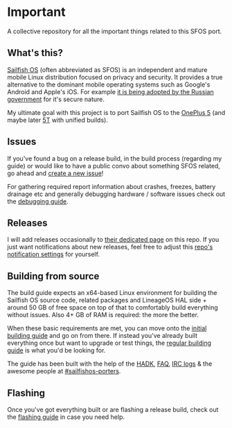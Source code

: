 # Important
A collective repository for all the important things related to this SFOS port.

## What's this?

[Sailfish OS](https://sailfishos.org/) (often abbreviated as SFOS) is an independent and mature mobile Linux distribution focused on privacy and security. It provides a true alternative to the dominant mobile operating systems such as Google's Android and Apple's iOS. For example [it is being adopted by the Russian government](https://techcrunch.com/2016/11/29/jollas-sailfish-os-now-certified-as-russias-first-android-alternative/) for it's secure nature.

My ultimate goal with this project is to port Sailfish OS to the [OnePlus 5](https://www.gsmarena.com/oneplus_5-8647.php) (and maybe later [5T](https://www.gsmarena.com/oneplus_5t-8912.php) with unified builds).

## Issues

If you've found a bug on a release build, in the build process (regarding my guide) or would like to have a public convo about something SFOS related, go ahead and [create a new issue](../../issues)!

For gathering required report information about crashes, freezes, battery drainage etc and generally debugging hardware / software issues check out the [debugging guide](DEBUGGING.md).

## Releases

I will add releases occasionally to [their dedicated page](../../releases) on this repo. If you just want notifications about new releases, feel free to adjust this [repo's notification settings](https://help.github.com/en/articles/watching-and-unwatching-releases-for-a-repository) for yourself.

## Building from source
The build guide expects an x64-based Linux environment for building the Sailfish OS source code, related packages and LineageOS HAL side + around 50 GB of free space on top of that to comfortably build everything without issues. Also 4+ GB of RAM is required: the more the better.

When these basic requirements are met, you can move onto the [initial building guide](INITIAL-BUILDING.md) and go on from there. 
If instead you've already built everything once but want to upgrade or test things, the [regular building guide](BUILDING.md) is what you'd be looking for.

The guide has been built with the help of the [HADK](https://sailfishos.org/develop/hadk/), [FAQ](https://public.etherpad-mozilla.org/p/faq-hadk), [IRC logs](https://piggz.co.uk/sailfishos-porters-archive/index.php) & the awesome people at [#sailfishos-porters](https://webchat.freenode.net/#sailfishos-porters).

## Flashing

Once you've got everything built or are flashing a release build, check out the [flashing guide](FLASHING.md) in case you need help.
